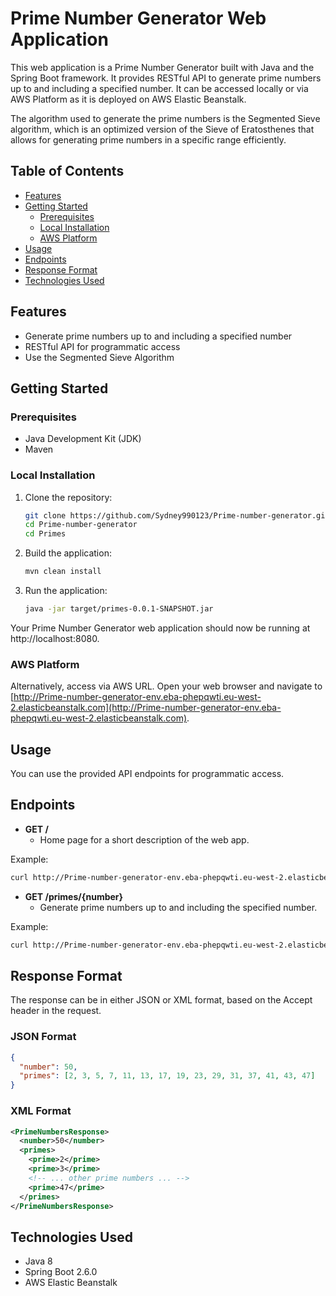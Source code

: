 # Prime Number Generator Web Application

This web application is a Prime Number Generator built with Java and the Spring Boot framework. It provides RESTful API to generate prime numbers up to and including a specified number. It can be accessed locally or via AWS Platform as it is deployed on AWS Elastic Beanstalk.

The algorithm used to generate the prime numbers is the Segmented Sieve algorithm, which is an optimized version of the Sieve of Eratosthenes that allows for generating prime numbers in a specific range efficiently.


## Table of Contents

- [Features](#features)
- [Getting Started](#getting-started)
  - [Prerequisites](#prerequisites)
  - [Local Installation](#local-installation)
  - [AWS Platform](#aws-platform)
- [Usage](#usage)
- [Endpoints](#endpoints)
- [Response Format](#response-format)
- [Technologies Used](#technologies-used)

## Features

- Generate prime numbers up to and including a specified number
- RESTful API for programmatic access
- Use the Segmented Sieve Algorithm

## Getting Started

### Prerequisites

- Java Development Kit (JDK)
- Maven

### Local Installation

1. Clone the repository:
   ```bash
   git clone https://github.com/Sydney990123/Prime-number-generator.git
   cd Prime-number-generator
   cd Primes
2. Build the application:
   ```bash
   mvn clean install
3. Run the application:
   ```bash
   java -jar target/primes-0.0.1-SNAPSHOT.jar
Your Prime Number Generator web application should now be running at http://localhost:8080.

### AWS Platform

Alternatively, access via AWS URL. Open your web browser and navigate to [http://Prime-number-generator-env.eba-phepqwti.eu-west-2.elasticbeanstalk.com](http://Prime-number-generator-env.eba-phepqwti.eu-west-2.elasticbeanstalk.com).

## Usage
You can use the provided API endpoints for programmatic access.

## Endpoints

- **GET /**
  - Home page for a short description of the web app.

Example:
```bash
curl http://Prime-number-generator-env.eba-phepqwti.eu-west-2.elasticbeanstalk.com/
```

- **GET /primes/{number}**
  - Generate prime numbers up to and including the specified number.

Example:
```bash
curl http://Prime-number-generator-env.eba-phepqwti.eu-west-2.elasticbeanstalk.com/primes/50
```

## Response Format
The response can be in either JSON or XML format, based on the Accept header in the request.

### JSON Format
```JSON
{
  "number": 50,
  "primes": [2, 3, 5, 7, 11, 13, 17, 19, 23, 29, 31, 37, 41, 43, 47]
}
```

### XML Format
```XML
<PrimeNumbersResponse>
  <number>50</number>
  <primes>
    <prime>2</prime>
    <prime>3</prime>
    <!-- ... other prime numbers ... -->
    <prime>47</prime>
  </primes>
</PrimeNumbersResponse>
```

## Technologies Used
- Java 8
- Spring Boot 2.6.0
- AWS Elastic Beanstalk
